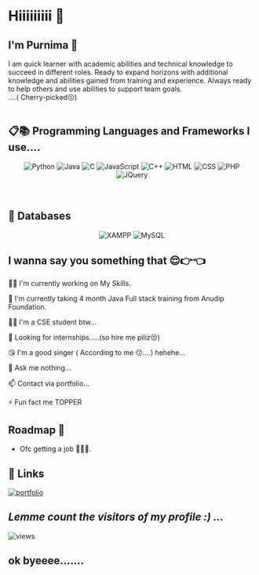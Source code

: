 
# Hiiiiiiiii 🙋



## I'm Purnima 👩


I am quick learner with academic abilities and technical knowledge to succeed in different roles. Ready to expand horizons with additional knowledge and abilities gained from training and experience. Always ready to help others and use abilities to support team goals.<br>
....( Cherry-picked😗)
<br>
<br>

## 📋📚 Programming Languages and Frameworks I use....
<div align="center">
  <img alt="Python" src="https://img.shields.io/badge/python-%2314354C.svg?style=for-the-badge&logo=python&logoColor=white"/>
  <img alt="Java" src="https://img.shields.io/badge/java-%23ED8B00.svg?style=for-the-badge&logo=openjdk&logoColor=white"/>
  <img alt="C" src="https://img.shields.io/badge/c-%2300599C.svg?style=for-the-badge&logo=c&logoColor=white"/>
  <img alt="JavaScript" src="https://img.shields.io/badge/javascript-%23323330.svg?style=for-the-badge&logo=javascript&logoColor=%23F7DF1E"/>
  <img alt="C++" src="https://img.shields.io/badge/c++-%2300599C.svg?style=for-the-badge&logo=c%2B%2B&logoColor=white"/> 
  <img alt="HTML" src="https://img.shields.io/badge/html5-%23E34F26.svg?style=for-the-badge&logo=html5&logoColor=white"/>
  <img alt="CSS" src="https://img.shields.io/badge/css3-%231572B6.svg?style=for-the-badge&logo=css3&logoColor=white"/>
  <img alt="PHP" src="https://img.shields.io/badge/php-%23777BB4.svg?style=for-the-badge&logo=php&logoColor=white"/>
<!--   <img alt="React" src="https://img.shields.io/badge/react-%2320232a.svg?style=for-the-badge&logo=react&logoColor=%2361DAFB"/> -->
<!--   <img alt="Angular.js" src="https://img.shields.io/badge/angular.js-%23E23237.svg?style=for-the-badge&logo=angularjs&logoColor=white"/> -->
  <img alt="JQuery" src="https://img.shields.io/badge/jquery-%230769AD.svg?style=for-the-badge&logo=jquery&logoColor=white"/>
<!--   <img alt="Node.js" src="https://img.shields.io/badge/node.js-6DA55F?style=for-the-badge&logo=node.js&logoColor=white"/> -->
<!--   <img alt="Express.js" src="https://img.shields.io/badge/express.js-%23404d59.svg?style=for-the-badge&logo=express&logoColor=%2361DAFB"/> -->
</div>
<br>
<br>


## 💾 Databases 
<div align="center">
  <img alt="XAMPP" src="https://img.shields.io/badge/XAMPP-FB7A24.svg?style=for-the-badge&logo=XAMPP&logoColor=white"/>
  <img alt="MySQL" src="https://img.shields.io/badge/MySQL-4479A1.svg?style=for-the-badge&logo=MySQL&logoColor=white"/>
<!--   <img alt="MONGODB" src="https://img.shields.io/badge/MongoDB-47A248.svg?style=for-the-badge&logo=MongoDB&logoColor=white"/> -->
 </div> 


## I wanna say you something that 😌👉👈 
👩‍💻 I'm currently working on My Skills.

🧠 I'm currently taking 4 month Java Full stack training from Anudip Foundation.

👩‍🎓 I'm a CSE student btw...

🥺 Looking for internships.....(so hire me piliz😒)

😘 I'm a good singer ( According to me 😗....) hehehe...

💬 Ask me nothing...

📫 Contact via portfolio...

⚡️ Fun fact me TOPPER



## Roadmap 🚀

- Ofc getting a job 👩💼🙃.


## 🔗 Links
[![portfolio](https://img.shields.io/badge/my_portfolio-000?style=for-the-badge&logo=ko-fi&logoColor=white)](https://purnimamahato.github.io/)


## *Lemme count the visitors of my profile :) ...*

![views](https://visitor-badge.laobi.icu/badge?page_id=PurnimaMahato.PurnimaMahato.github.io)


## ok byeeee.......

